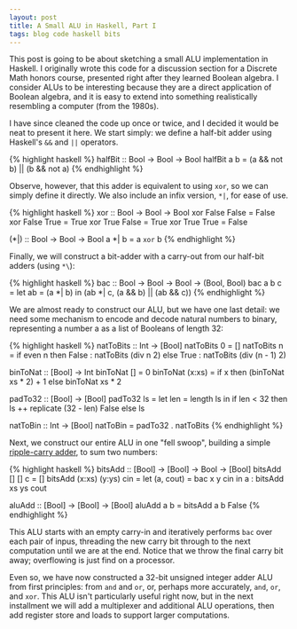 ```yaml
---
layout: post
title: A Small ALU in Haskell, Part I
tags: blog code haskell bits
---
```

This post is going to be about sketching a small ALU implementation in Haskell.
I originally wrote this code for a discussion section for a Discrete Math honors
course, presented right after they learned Boolean algebra. I consider ALUs
to be interesting because they are a direct application of Boolean algebra, and 
it is easy to extend into something realistically resembling a computer (from the
1980s).

I have since cleaned the code up once or twice, and I decided it would
be neat to present it here. We start simply: we define a half-bit adder
using Haskell's `&&` and `||` operators.

{% highlight haskell %}
halfBit :: Bool -> Bool -> Bool
halfBit a b = (a && not b) || (b && not a)
{% endhighlight %}

Observe, however, that this adder is equivalent to using `xor`, so
we can simply define it directly. We also include an infix version,
`*|`, for ease of use.

{% highlight haskell %}
xor :: Bool -> Bool -> Bool
xor False False = False
xor False True  = True
xor True  False = True
xor True  True  = False

(*|) :: Bool -> Bool -> Bool
a *| b = a `xor` b
{% endhighlight %}

Finally, we will construct a bit-adder with a carry-out from our
half-bit adders (using `*\`):

{% highlight haskell %}
bac :: Bool -> Bool -> Bool -> (Bool, Bool)
bac a b c = let ab = (a *| b)
            in (ab *| c, (a && b) || (ab && c))
{% endhighlight %}

We are almost ready to construct our ALU, but we have one
last detail: we need some mechanism to encode and decode
natural numbers to binary, representing a number a as a
list of Booleans of length 32:

{% highlight haskell %}
natToBits :: Int -> [Bool]
natToBits 0 = []
natToBits n = if even n
              then False : natToBits (div n 2)
              else True  : natToBits (div (n - 1) 2)

binToNat :: [Bool] -> Int
binToNat     [] = 0
binToNat (x:xs) = if x 
                  then (binToNat xs * 2) + 1 
                  else binToNat xs * 2

padTo32 :: [Bool] -> [Bool]
padTo32 ls = let len = length ls
             in if len < 32
                then ls ++ replicate (32 - len) False
                else ls

natToBin :: Int -> [Bool]
natToBin = padTo32 . natToBits
{% endhighlight %}

Next, we construct our entire ALU in one "fell swoop", building a
simple 
[ripple-carry adder](http://en.wikipedia.org/wiki/Adder_%28electronics%29#Ripple-carry_adder),
to sum two numbers:

{% highlight haskell %}
bitsAdd :: [Bool] -> [Bool] -> Bool -> [Bool]
bitsAdd [] [] c = []
bitsAdd (x:xs) (y:ys) cin =
  let (a, cout) = bac x y cin
    in a : bitsAdd xs ys cout

aluAdd :: [Bool] -> [Bool] -> [Bool]
aluAdd a b = bitsAdd a b False
{% endhighlight %}

This ALU starts with an empty carry-in and iteratively performs `bac`
over each pair of inpus, threading the new carry bit through to the
next computation until we are at the end. Notice that we throw the
final carry bit away; overflowing is just find on a processor.

Even so, we have now constructed a 32-bit unsigned integer adder
ALU from first principles: from `and` and `or`, or, perhaps
more accurately, `and`, `or`, and `xor`. This ALU isn't particularly
useful right now, but in the next installment we will add a multiplexer
and additional ALU operations, then add register store and loads to
support larger computations. 
